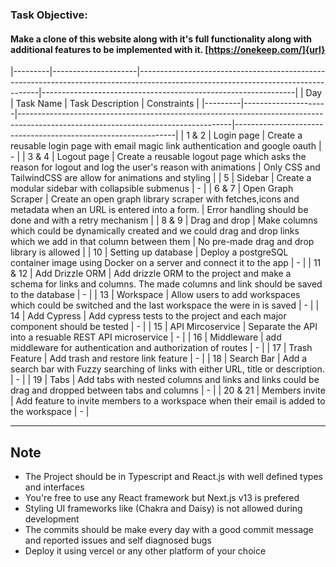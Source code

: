 ### Task Objective:

#### Make a clone of this website along with it's full functionality along with additional features to be implemented with it. [https://onekeep.com/]{url}

|---------|---------------------|-----------------------------------------------------------------------------------------------------------------------------------|---------------------------------------------------------------|
| Day     | Task Name           | Task Description                                                                                                                  | Constraints                                                   |
|---------|---------------------|-----------------------------------------------------------------------------------------------------------------------------------|---------------------------------------------------------------|
| 1 & 2   | Login page          | Create a reusable login page with email magic link authentication and google oauth                                                | -                                                             |
| 3 & 4   | Logout page         | Create a reusable logout page which asks the reason for logout and log the user's reason with animations                          | Only CSS and TailwindCSS are allow for animations and styling |
| 5       | Sidebar             | Create a modular sidebar with collapsible submenus                                                                                | -                                                             |
| 6 & 7   | Open Graph Scraper  | Create an open graph library scraper with fetches,icons and metadata when an URL is entered into a form.                          | Error handling should be done and with a retry mechanism      |
| 8 & 9   | Drag and drop       | Make columns which could be dynamically created and we could drag and drop links which we add in that column between them         | No pre-made drag and drop library is allowed                  |
| 10      | Setting up database | Deploy a postgreSQL container image using Docker on a server and connect it to the app                                            | -                                                             |
| 11 & 12 | Add Drizzle ORM     | Add drizzle ORM to the project and make a schema for links and columns. The made columns and link should be saved to the database | -                                                             |
| 13      | Workspace           | Allow users to add workspaces which could be switched and the last workspace the were in is saved                                 | -                                                             |
| 14      | Add Cypress         | Add cypress tests to the project and each major component should be tested                                                        | -                                                             |
| 15      | API Mircoservice    | Separate the API into a resuable REST API microservice                                                                            | -                                                             |
| 16      | Middleware          | add middleware for authentication and authorization of routes                                                                     | -                                                             |
| 17      | Trash Feature       | Add trash and restore link feature                                                                                                | -                                                             |
| 18      | Search Bar          | Add a search bar with Fuzzy searching of links with either URL, title or description.                                             | -                                                             |
| 19      | Tabs                | Add tabs with nested columns and links and links could be drag and dropped between tabs and columns                               | -                                                             |
| 20 & 21 | Members invite      | Add feature to invite members to a workspace when their email is added to the workspace                                           | -                                                             |

---

## **Note**

- The Project should be in Typescript and React.js with well defined types and interfaces
- You're free to use any React framework but Next.js v13 is prefered
- Styling UI frameworks like (Chakra and Daisy) is not allowed during development
- The commits should be make every day with a good commit message and reported issues and self diagnosed bugs
- Deploy it using vercel or any other platform of your choice
